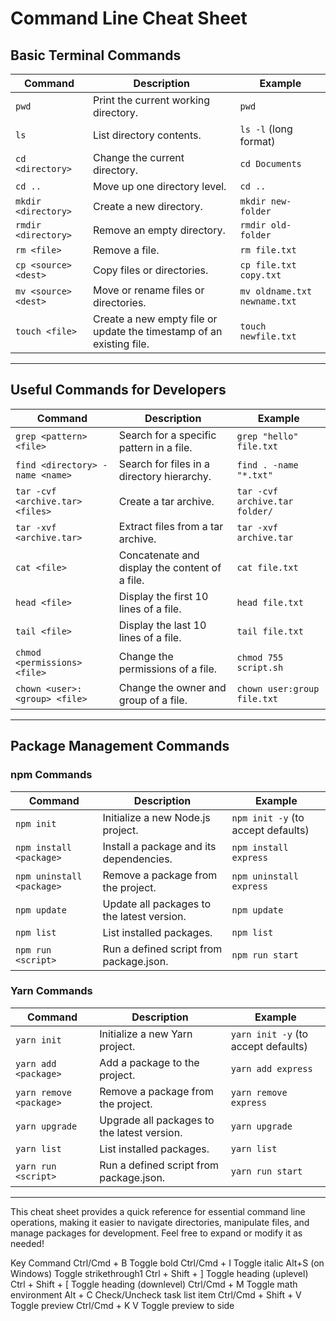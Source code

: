 # Command Line Cheat Sheet

## Basic Terminal Commands

| Command                  | Description                                         | Example                         |
|--------------------------|-----------------------------------------------------|---------------------------------|
| `pwd`                    | Print the current working directory.                | `pwd`                           |
| `ls`                     | List directory contents.                            | `ls -l` (long format)          |
| `cd <directory>`         | Change the current directory.                       | `cd Documents`                 |
| `cd ..`                  | Move up one directory level.                        | `cd ..`                        |
| `mkdir <directory>`      | Create a new directory.                            | `mkdir new-folder`             |
| `rmdir <directory>`      | Remove an empty directory.                          | `rmdir old-folder`             |
| `rm <file>`              | Remove a file.                                    | `rm file.txt`                  |
| `cp <source> <dest>`     | Copy files or directories.                         | `cp file.txt copy.txt`         |
| `mv <source> <dest>`     | Move or rename files or directories.               | `mv oldname.txt newname.txt`   |
| `touch <file>`           | Create a new empty file or update the timestamp of an existing file. | `touch newfile.txt`  |

* * *

## Useful Commands for Developers

| Command                            | Description                                         | Example                           |
|------------------------------------|-----------------------------------------------------|-----------------------------------|
| `grep <pattern> <file>`            | Search for a specific pattern in a file.           | `grep "hello" file.txt`          |
| `find <directory> -name <name>`    | Search for files in a directory hierarchy.         | `find . -name "*.txt"`           |
| `tar -cvf <archive.tar> <files>`   | Create a tar archive.                              | `tar -cvf archive.tar folder/`   |
| `tar -xvf <archive.tar>`           | Extract files from a tar archive.                 | `tar -xvf archive.tar`            |
| `cat <file>`                       | Concatenate and display the content of a file.     | `cat file.txt`                    |
| `head <file>`                     | Display the first 10 lines of a file.              | `head file.txt`                   |
| `tail <file>`                     | Display the last 10 lines of a file.               | `tail file.txt`                   |
| `chmod <permissions> <file>`      | Change the permissions of a file.                  | `chmod 755 script.sh`            |
| `chown <user>:<group> <file>`     | Change the owner and group of a file.              | `chown user:group file.txt`      |

* * *

## Package Management Commands

### npm Commands

| Command                     | Description                                         | Example                           |
|-----------------------------|-----------------------------------------------------|-----------------------------------|
| `npm init`                  | Initialize a new Node.js project.                  | `npm init -y` (to accept defaults) |
| `npm install <package>`     | Install a package and its dependencies.            | `npm install express`             |
| `npm uninstall <package>`   | Remove a package from the project.                 | `npm uninstall express`           |
| `npm update`                | Update all packages to the latest version.         | `npm update`                      |
| `npm list`                  | List installed packages.                            | `npm list`                        |
| `npm run <script>`          | Run a defined script from package.json.            | `npm run start`                   |

### Yarn Commands

| Command                     | Description                                         | Example                           |
|-----------------------------|-----------------------------------------------------|-----------------------------------|
| `yarn init`                 | Initialize a new Yarn project.                     | `yarn init -y` (to accept defaults) |
| `yarn add <package>`        | Add a package to the project.                      | `yarn add express`                |
| `yarn remove <package>`     | Remove a package from the project.                 | `yarn remove express`             |
| `yarn upgrade`              | Upgrade all packages to the latest version.       | `yarn upgrade`                    |
| `yarn list`                | List installed packages.                            | `yarn list`                      |
| `yarn run <script>`        | Run a defined script from package.json.            | `yarn run start`                 |

---

This cheat sheet provides a quick reference for essential command line operations, making it easier to navigate directories, manipulate files, and manage packages for development. Feel free to expand or modify it as needed!


Key Command
Ctrl/Cmd + B Toggle bold
Ctrl/Cmd + I Toggle italic
Alt+S (on Windows) Toggle strikethrough1
Ctrl + Shift + ] Toggle heading (uplevel)
Ctrl + Shift + [ Toggle heading (downlevel)
Ctrl/Cmd + M Toggle math environment
Alt + C Check/Uncheck task list item
Ctrl/Cmd + Shift + V Toggle preview
Ctrl/Cmd + K V Toggle preview to side